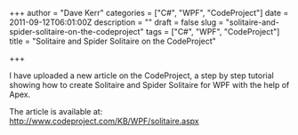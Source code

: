 +++
author = "Dave Kerr"
categories = ["C#", "WPF", "CodeProject"]
date = 2011-09-12T06:01:00Z
description = ""
draft = false
slug = "solitaire-and-spider-solitaire-on-the-codeproject"
tags = ["C#", "WPF", "CodeProject"]
title = "Solitaire and Spider Solitaire on the CodeProject"

+++


<p>I have uploaded a new article on the CodeProject, a step by step tutorial showing how to create Solitaire and Spider Solitaire for WPF with the help of Apex.</p>
<p>The article is available at: <a href="http://www.codeproject.com/KB/WPF/solitaire.aspx">http://www.codeproject.com/KB/WPF/solitaire.aspx</a></p>

